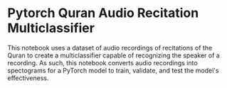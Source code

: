 # Pytorch Quran Audio Recitation Multiclassifier
This notebook uses a dataset of audio recordings of recitations of the Quran to create a multiclassifier capable of recognizing the speaker of a recording. As such, this notebook converts audio recordings into spectograms for a PyTorch model to train, validate, and test the model's effectiveness.

